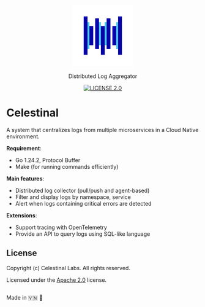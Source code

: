 
<p align="center">
    <img src="public/assets/cest.png" alt="celestinal" width="160px">
</p>

<p align="center">
    Distributed Log Aggregator
</p>

<p align="center">
    <a href="http://www.apache.org/licenses/LICENSE-2.0" target="_blank">
        <img src="https://img.shields.io/badge/license-Apache%202.0-blue.svg" alt="LICENSE 2.0" />
    </a>
</p>

# Celestinal


A system that centralizes logs from multiple microservices in a Cloud Native environment.


**Requirement**:
- Go 1.24.2, Protocol Buffer
- Make (for running commands efficiently)

**Main features**:
- Distributed log collector (pull/push and agent-based)
- Filter and display logs by namespace, service
- Alert when logs containing critical errors are detected

**Extensions**:
- Support tracing with OpenTelemetry
- Provide an API to query logs using SQL-like language

## License

Copyright (c) Celestinal Labs. All rights reserved.

Licensed under the [Apache 2.0](LICENSE) license.

##

Made in 🇻🇳 🚀
